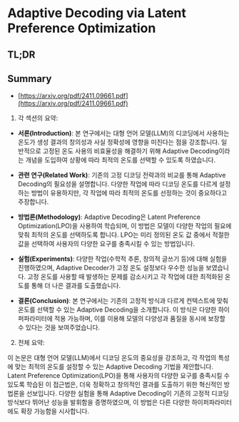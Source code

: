 # Adaptive Decoding via Latent Preference Optimization
## TL;DR
## Summary
- [https://arxiv.org/pdf/2411.09661.pdf](https://arxiv.org/pdf/2411.09661.pdf)

1. 각 섹션의 요약:

- **서론(Introduction)**:
  본 연구에서는 대형 언어 모델(LLM)의 디코딩에서 사용하는 온도가 생성 결과의 창의성과 사실 정확성에 영향을 미친다는 점을 강조합니다. 일반적으로 고정된 온도 사용의 비효율성을 해결하기 위해 Adaptive Decoding이라는 개념을 도입하여 상황에 따라 최적의 온도를 선택할 수 있도록 하였습니다.

- **관련 연구(Related Work)**:
  기존의 고정 디코딩 전략과의 비교를 통해 Adaptive Decoding의 필요성을 설명합니다. 다양한 작업에 따라 디코딩 온도를 다르게 설정하는 방법이 유용하지만, 각 작업에 따라 최적의 온도를 선정하는 것이 중요하다고 주장합니다.

- **방법론(Methodology)**:
  Adaptive Decoding은 Latent Preference Optimization(LPO)을 사용하여 학습되며, 이 방법은 모델이 다양한 작업의 필요에 맞춰 최적의 온도를 선택하도록 합니다. LPO는 미리 정의된 온도 값 중에서 적절한 값을 선택하여 사용자의 다양한 요구를 충족시킬 수 있는 방법입니다.

- **실험(Experiments)**:
  다양한 작업(수학적 추론, 창의적 글쓰기 등)에 대해 실험을 진행하였으며, Adaptive Decoder가 고정 온도 설정보다 우수한 성능을 보였습니다. 고정 온도를 사용할 때 발생하는 문제를 감소시키고 각 작업에 대한 최적화된 온도를 통해 더 나은 결과를 도출했습니다.

- **결론(Conclusion)**:
  본 연구에서는 기존의 고정적 방식과 다르게 컨텍스트에 맞춰 온도를 선택할 수 있는 Adaptive Decoding을 소개합니다. 이 방식은 다양한 하이퍼파라미터에 적용 가능하며, 이를 이용해 모델의 다양성과 품질을 동시에 보장할 수 있다는 것을 보여주었습니다.

2. 전체 요약:

이 논문은 대형 언어 모델(LLM)에서 디코딩 온도의 중요성을 강조하고, 각 작업의 특성에 맞는 최적의 온도를 설정할 수 있는 Adaptive Decoding 기법을 제안합니다. Latent Preference Optimization(LPO)을 통해 사용자의 다양한 요구를 충족시킬 수 있도록 학습된 이 접근법은, 더욱 정확하고 창의적인 결과를 도출하기 위한 혁신적인 방법론을 선보입니다. 다양한 실험을 통해 Adaptive Decoding이 기존의 고정적 디코딩 방식보다 뛰어난 성능을 발휘함을 증명하였으며, 이 방법은 다른 다양한 하이퍼파라미터에도 확장 가능함을 시사합니다.